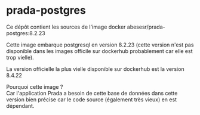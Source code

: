 # prada-postgres

Ce dépôt contient les sources de l'image docker abesesr/prada-postgres:8.2.23

Cette image embarque postgresql en version 8.2.23 (cette version n'est pas disponible dans les images officile sur dockerhub probablement car elle est trop vielle).

La version officielle la plus vielle disponible sur dockerhub est la version 8.4.22

Pourquoi cette image ?  
Car l'application Prada a besoin de cette base de données dans cette version bien précise car le code source (également très vieux) en est dépendant. 